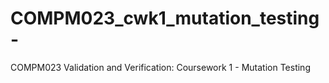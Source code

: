 # COMPM023_cwk1_mutation_testing-
COMPM023 Validation and Verification: Coursework 1 - Mutation Testing
